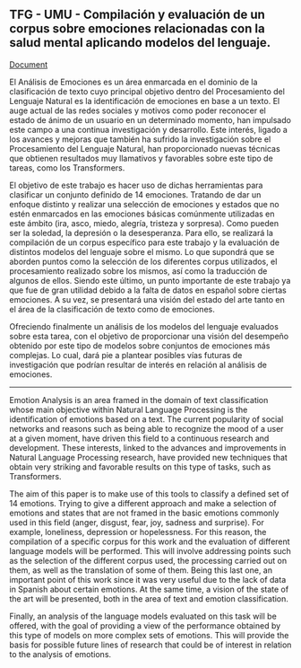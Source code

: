 ## TFG - UMU - Compilación y evaluación de un corpus sobre emociones relacionadas con la salud mental aplicando modelos del lenguaje. 

[Document](SalmerónRíosAlejandro_TFG.pdf)

 El Análisis de Emociones es un área enmarcada en el dominio de la clasificación de texto cuyo principal objetivo dentro del Procesamiento del Lenguaje Natural es la identificación de emociones en base a un texto. El auge actual de las redes sociales y motivos como poder reconocer el estado de ánimo de un usuario en un determinado momento, han impulsado este campo a una continua investigación y desarrollo. 
Este interés, ligado a los avances y mejoras que también ha sufrido la investigación sobre el Procesamiento del Lenguaje Natural, han proporcionado nuevas técnicas que obtienen resultados muy llamativos y favorables sobre este tipo de tareas, como los Transformers.

El objetivo de este trabajo es hacer uso de dichas herramientas para clasificar un conjunto definido de 14 emociones. Tratando de dar un enfoque distinto y realizar una selección de emociones y estados que no estén enmarcados en las emociones básicas comúnmente utilizadas en este ámbito (ira, asco, miedo, alegría, tristeza y sorpresa). Como pueden ser la soledad, la depresión o la desesperanza. Para ello, se realizará la compilación de un corpus específico para este trabajo y la evaluación de distintos modelos del lenguaje sobre el mismo. Lo que supondrá que se aborden puntos como la selección de los diferentes corpus utilizados, el procesamiento realizado sobre los mismos, así como la traducción de algunos de ellos. Siendo este último, un punto importante de este trabajo ya que fue de gran utilidad debido a la falta de datos en español sobre ciertas emociones. A su vez, se presentará una visión del estado del arte tanto en el área de la clasificación de texto como de emociones. 

Ofreciendo finalmente un análisis de los modelos del lenguaje evaluados sobre esta tarea, con el objetivo de proporcionar una visión del desempeño obtenido por este tipo de modelos sobre conjuntos de emociones más complejas. Lo cual, dará pie a plantear posibles vías futuras de investigación que podrían resultar de interés en relación al análisis de emociones.

----------------------

Emotion Analysis is an area framed in the domain of text classification whose main objective within Natural Language Processing is the identification of emotions based on a text. The current popularity of social networks and reasons such as being able to recognize the mood of a user at a given moment, have driven this field to a continuous research and development. These interests, linked to the advances and improvements in Natural Language Processing research, have provided new techniques that obtain very striking and favorable results on this type of tasks, such as Transformers.

The aim of this paper is to make use of this tools to classify a defined set of 14 emotions. Trying to give a different approach and make a selection of emotions and states that are not framed in the basic emotions commonly used in this field (anger, disgust, fear, joy, sadness and surprise). For example, loneliness, depression or hopelessness. For this reason, the compilation of a specific corpus for this work and the evaluation of different language models will be performed. This will involve addressing points such as the selection of the different corpus used, the processing carried out on them, as well as the translation of some of them. Being this last one, an important point of this work since it was very useful due to the lack of data in Spanish about certain emotions. At the same time, a vision of the state of the art will be presented, both in the area of text and emotion classification.

Finally, an analysis of the language models evaluated on this task will be offered, with the goal of providing a view of the performance obtained by this type of models on more complex sets of emotions. This will provide the basis for possible future lines of research that could be of interest in relation to the analysis of emotions.
